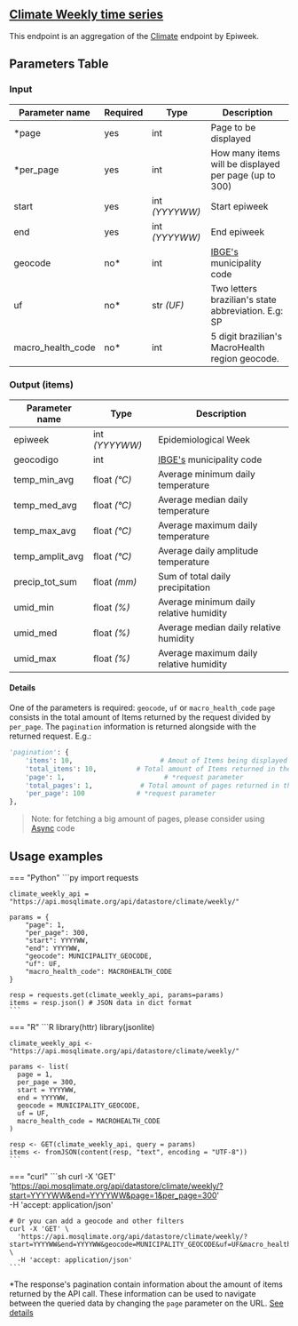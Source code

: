 ## [Climate Weekly time series](https://api.mosqlimate.org/api/docs#/datastore/datastore_api_get_copernicus_brasil_weekly)
This endpoint is an aggregation of the [Climate](/docs/datastore/GET/climate/) endpoint by Epiweek.

## Parameters Table
### Input
| Parameter name | Required | Type | Description |
|--|--|--|--|
| *page | yes | int | Page to be displayed |
| *per_page | yes | int | How many items will be displayed per page (up to 300) |
| start | yes | int _(YYYYWW)_ | Start epiweek |
| end | yes | int _(YYYYWW)_ | End epiweek |
| geocode | no* | int | [IBGE's](https://www.ibge.gov.br/explica/codigos-dos-municipios.php) municipality code |
| uf | no* | str _(UF)_ | Two letters brazilian's state abbreviation. E.g: SP |
| macro_health_code | no* | int | 5 digit brazilian's MacroHealth region geocode. |

### Output (items)
| Parameter name | Type | Description |
| -- | -- | -- |
| epiweek | int _(YYYYWW)_ | Epidemiological Week
| geocodigo | int | [IBGE's](https://www.ibge.gov.br/explica/codigos-dos-municipios.php) municipality code
| temp_min_avg | float _(°C)_ | Average minimum daily temperature
| temp_med_avg | float _(°C)_ | Average median daily temperature
| temp_max_avg | float _(°C)_ | Average maximum daily temperature
| temp_amplit_avg | float _(°C)_ | Average daily amplitude temperature
| precip_tot_sum | float _(mm)_ | Sum of total daily precipitation
| umid_min | float _(%)_ | Average minimum daily relative humidity 
| umid_med | float _(%)_ | Average median daily relative humidity
| umid_max | float _(%)_ | Average maximum daily relative humidity

#### Details
One of the parameters is required: `geocode`, `uf` or `macro_health_code`
`page` consists in the total amount of Items returned by the request divided by `per_page`.  The `pagination` information is returned alongside with the returned request. E.g.:
```py
'pagination': {
	'items': 10,                      # Amout of Items being displayed 
	'total_items': 10,  		# Total amount of Items returned in the request
	'page': 1,			               # *request parameter
	'total_pages': 1,      		 # Total amount of pages returned in the request
	'per_page': 100		    	# *request parameter
},
```

> Note: for fetching a big amount of pages, please consider using [Async](../../tutorials/AsyncRequests.ipynb) code


## Usage examples

=== "Python"
    ```py
    import requests

    climate_weekly_api = "https://api.mosqlimate.org/api/datastore/climate/weekly/"

    params = {
        "page": 1,
        "per_page": 300,
        "start": YYYYWW,
        "end": YYYYWW,
        "geocode": MUNICIPALITY_GEOCODE,
        "uf": UF,
        "macro_health_code": MACROHEALTH_CODE
    }

    resp = requests.get(climate_weekly_api, params=params)
    items = resp.json() # JSON data in dict format
    ```

=== "R"
    ```R
    library(httr)
    library(jsonlite)

    climate_weekly_api <- "https://api.mosqlimate.org/api/datastore/climate/weekly/"

    params <- list(
      page = 1,
      per_page = 300,
      start = YYYYWW,
      end = YYYYWW,
      geocode = MUNICIPALITY_GEOCODE,
      uf = UF,
      macro_health_code = MACROHEALTH_CODE
    )

    resp <- GET(climate_weekly_api, query = params)
    items <- fromJSON(content(resp, "text", encoding = "UTF-8"))
    ```

=== "curl"
    ```sh
    curl -X 'GET' \
      'https://api.mosqlimate.org/api/datastore/climate/weekly/?start=YYYYWW&end=YYYYWW&page=1&per_page=300' \
      -H 'accept: application/json'

    # Or you can add a geocode and other filters
    curl -X 'GET' \
      'https://api.mosqlimate.org/api/datastore/climate/weekly/?start=YYYYWW&end=YYYYWW&geocode=MUNICIPALITY_GEOCODE&uf=UF&macro_health_code=MACROHEALTH_CODE&page=1&per_page=300' \
      -H 'accept: application/json'
    ```

*The response's pagination contain information about the amount of items returned
by the API call. These information can be used to navigate between the queried
data by changing the `page` parameter on the URL. [See details](#details)

<!-- ## Example using the mosqlient package -->
<!---->
<!-- TODO -->
